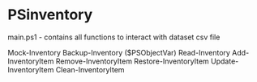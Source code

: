 # PSinventory

main.ps1 - contains all functions to interact with dataset csv file

Mock-Inventory
Backup-Inventory ($PSObjectVar)
Read-Inventory
Add-InventoryItem
Remove-InventoryItem 
Restore-InventoryItem
Update-InventoryItem
Clean-InventoryItem
